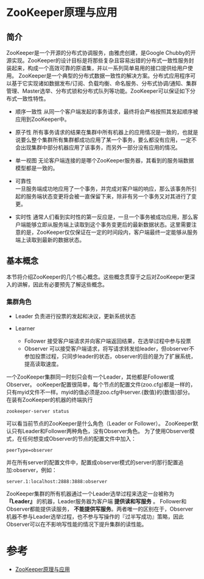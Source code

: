 # ZooKeeper原理与应用

## 简介
ZooKeeper是一个开源的分布式协调服务，由雅虎创建，是Google Chubby的开源实现。ZooKeeper的设计目标是将那些复杂且容易出错的分布式一致性服务封装起来，构成一个高效可靠的原语集，并以一系列简单易用的接口提供给用户使用。
ZooKeeper是一个典型的分布式数据一致性的解决方案。分布式应用程序可以基于它实现诸如数据发布/订阅、负载均衡、命名服务、分布式协调/通知、集群管理、Master选举、分布式锁和分布式队列等功能。ZooKeeper可以保证如下分布式一致性特性。
* 顺序一致性
    从同一个客户端发起的事务请求，最终将会严格按照其发起顺序被应用到ZooKeeper中。

* 原子性
    所有事务请求的结果在集群中所有机器上的应用情况是一致的，也就是说要么整个集群所有集群都成功应用了某一个事务，要么都没有应用，一定不会出现集群中部分机器应用了该事务，而另外一部分没有应用的情况。

* 单一视图
    无论客户端连接的是哪个ZooKeeper服务器，其看到的服务端数据模型都是一致的。

* 可靠性    
    一旦服务端成功地应用了一个事务，并完成对客户端的响应，那么该事务所引起的服务端状态变更将会被一直保留下来，除非有另一个事务又对其进行了变更。

* 实时性
    通常人们看到实时性的第一反应是，一旦一个事务被成功应用，那么客户端能够立即从服务端上读取到这个事务变更后的最新数据状态。这里需要注意的是，ZooKeeper仅仅保证在一定的时间段内，客户端最终一定能够从服务端上读取到最新的数据状态。

## 基本概念
本节将介绍ZooKeeper的几个核心概念。这些概念贯穿于之后对ZooKeeper更深入的讲解，因此有必要预先了解这些概念。

### 集群角色
* Leader
负责进行投票的发起和决议，更新系统状态

* Learner
    * Follower
    接受客户端请求并向客户端返回结果，在选举过程中参与投票
    * Observer
    可以接受客户端请求，将写请求转发给leader，但observer不参加投票过程，只同步leader的状态，observer的目的是为了扩展系统，提高读取速度。

一个ZooKeeper集群同一时刻只会有一个Leader，其他都是Follower或Observer。
ooKeeper配置很简单，每个节点的配置文件(zoo.cfg)都是一样的，只有myid文件不一样。myid的值必须是zoo.cfg中server.{数值}的{数值}部分。
在装有ZooKeeper的机器的终端执行
```shell
zookeeper-server status 
```
可以看当前节点的ZooKeeper是什么角色（Leader or Follower）。
ZooKeeper默认只有Leader和Follower两种角色，没有Observer角色。
为了使用Observer模式，在任何想变成Observer的节点的配置文件中加入：
```shell
peerType=observer
```
并在所有server的配置文件中，配置成observer模式的server的那行配置追加:observer，例如：
```shell
server.1:localhost:2888:3888:observer
```

ZooKeeper集群的所有机器通过一个Leader选举过程来选定一台被称为 __『Leader』__ 的机器，Leader服务器为客户端 __提供读和写服务__ 。
Follower和Observer都能提供读服务， __不能提供写服务__。两者唯一的区别在于，Observer机器不参与Leader选举过程，也不参与写操作的『过半写成功』策略，因此Observer可以在不影响写性能的情况下提升集群的读性能。







# 参考
* [ZooKeeper原理与应用](https://www.jianshu.com/p/84ad63127cd1)